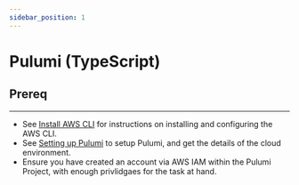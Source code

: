```yaml
---
sidebar_position: 1
---
```


# Pulumi (TypeScript)
## Prereq
---
- See [Install AWS CLI](/docs/05-archive01-aws/01-the-basics.md#install-aws-cli) for instructions on installing and configuring the AWS CLI.
- See [Setting up Pulumi](../../03-guides/01-repositores/05-pulumi.md) to setup Pulumi, and get the details of the cloud environment.
- Ensure you have created an account via AWS IAM within the Pulumi Project, with enough privlidgaes for the task at hand.